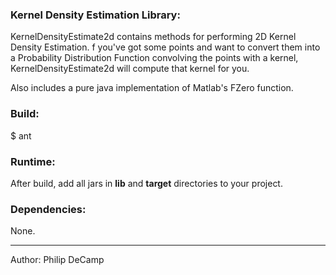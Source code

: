 ### Kernel Density Estimation Library:
KernelDensityEstimate2d contains methods for performing 2D Kernel Density Estimation.
f you've got some points and want to convert them into a Probability Distribution Function
convolving the points with a kernel, KernelDensityEstimate2d will compute that kernel for
you.

Also includes a pure java implementation of Matlab's FZero function.


### Build:
$ ant


### Runtime:
After build, add all jars in **lib** and **target** directories to your project.


### Dependencies:
None.

---
Author: Philip DeCamp
